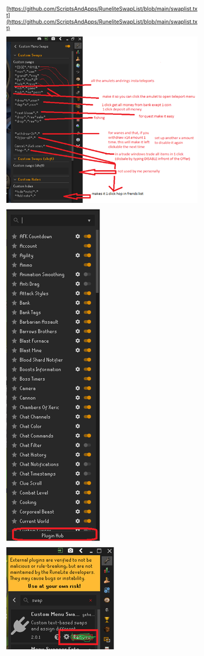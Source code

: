 

[https://github.com/ScriptsAndApps/RuneliteSwapList/blob/main/swaplist.txt](https://github.com/ScriptsAndApps/RuneliteSwapList/blob/main/swaplist.txt)


![this is how to implement in the swap plugin](https://raw.githubusercontent.com/ScriptsAndApps/RuneliteSwapList/main/derpimage.png?raw=true)

![this is how to implement in the swap plugin](https://raw.githubusercontent.com/ScriptsAndApps/RuneliteSwapList/main/Untitledbutt.png?raw=true)

![this is how to implement in the swap plugin](https://raw.githubusercontent.com/ScriptsAndApps/RuneliteSwapList/main/second.png?raw=true)
